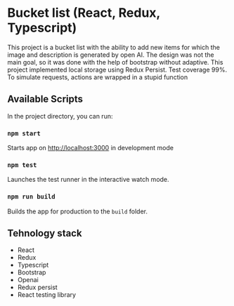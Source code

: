 # Bucket list (React, Redux, Typescript)
This project is a bucket list with the ability to add new items for which the image and description is generated by open AI. The design was not the main goal, so it was done with the help of bootstrap without adaptive. This project implemented local storage using Redux Persist. Test coverage 99%. To simulate requests, actions are wrapped in a stupid function
## Available Scripts

In the project directory, you can run:

### `npm start`

Starts app on [http://localhost:3000](http://localhost:3000) in development mode

### `npm test`

Launches the test runner in the interactive watch mode.

### `npm run build`

Builds the app for production to the `build` folder.


## Tehnology stack 

* React 
* Redux
* Typescript 
* Bootstrap 
* Openai
* Redux persist
* React testing library